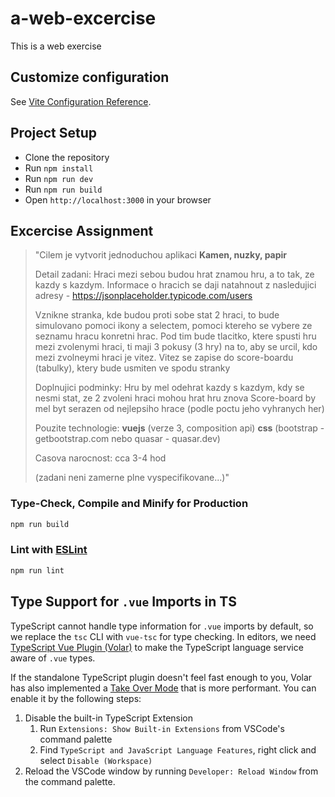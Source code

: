 # a-web-excercise

This is a web exercise

## Customize configuration

See [Vite Configuration Reference](https://vitejs.dev/config/).

## Project Setup

* Clone the repository
* Run `npm install`
* Run `npm run dev`
* Run `npm run build`
* Open `http://localhost:3000` in your browser

## Excercise Assignment

> "Cilem je vytvorit jednoduchou aplikaci **Kamen, nuzky, papir**
>
> Detail zadani:
> Hraci mezi sebou budou hrat znamou hru, a to tak, ze kazdy s kazdym. Informace o hracich se daji natahnout z nasledujici adresy - <https://jsonplaceholder.typicode.com/users>
>
> Vznikne stranka, kde budou proti sobe stat 2 hraci, to bude simulovano pomoci ikony a selectem, pomoci ktereho se vybere ze seznamu hracu konretni hrac.
> Pod tim bude tlacitko, ktere spusti hru mezi zvolenymi hraci, ti maji 3 pokusy (3 hry) na to, aby se urcil, kdo mezi zvolneymi hraci je vitez.
> Vitez se zapise do score-boardu (tabulky), ktery bude usmiten ve spodu stranky
>
> Doplnujici podminky:
> Hru by mel odehrat kazdy s kazdym, kdy se nesmi stat, ze 2 zvoleni hraci mohou hrat hru znova
> Score-board by mel byt serazen od nejlepsiho hrace (podle poctu jeho vyhranych her)
>
> Pouzite technologie:
> **vuejs** (verze 3, composition api)
> **css** (bootstrap - getbootstrap.com nebo quasar - quasar.dev)
>
> Casova narocnost: cca 3-4 hod
>
> (zadani neni zamerne plne vyspecifikovane...)"

### Type-Check, Compile and Minify for Production

```sh
npm run build
```

### Lint with [ESLint](https://eslint.org/)

```sh
npm run lint
```


## Type Support for `.vue` Imports in TS

TypeScript cannot handle type information for `.vue` imports by default, so we replace the `tsc` CLI with `vue-tsc` for type checking. In editors, we need [TypeScript Vue Plugin (Volar)](https://marketplace.visualstudio.com/items?itemName=Vue.vscode-typescript-vue-plugin) to make the TypeScript language service aware of `.vue` types.

If the standalone TypeScript plugin doesn't feel fast enough to you, Volar has also implemented a [Take Over Mode](https://github.com/johnsoncodehk/volar/discussions/471#discussioncomment-1361669) that is more performant. You can enable it by the following steps:

1. Disable the built-in TypeScript Extension
    1) Run `Extensions: Show Built-in Extensions` from VSCode's command palette
    2) Find `TypeScript and JavaScript Language Features`, right click and select `Disable (Workspace)`
2. Reload the VSCode window by running `Developer: Reload Window` from the command palette.